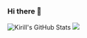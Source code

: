 ### Hi there 👋

![Kirill's GitHub Stats](https://github-readme-stats.vercel.app/api?username=baikinkirill&show_icons=true&theme=dark&count_private=true&hide_border=true)
![](https://github-readme-stats.vercel.app/api/top-langs/?username=baikinkirill&layout=compact&hide_border=true&theme=dark&count_private=true)
